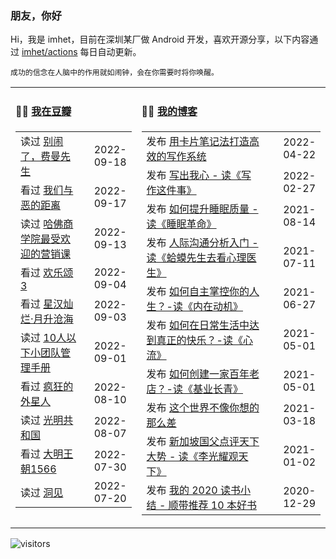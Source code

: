 ### 朋友，你好

Hi，我是 imhet，目前在深圳某厂做 Android 开发，喜欢开源分享，以下内容通过 <a href="https://github.com/imhet/imhet/actions" target="_blank">imhet/actions</a> 每日自动更新。

<!-- juzi starts -->
```
成功的信念在人脑中的作用就如闹钟，会在你需要时将你唤醒。
```
<!-- juzi ends -->


<table width="900px">
<tr>
<td valign="top" width="40%">

#### 🤾‍♂️  <a href="https://www.douban.com/people/heyitao/" target="_blank">我在豆瓣</a>

<!-- douban starts -->
| | |
 |:------------- | -------------: |
| 读过 <a href='https://book.douban.com/subject/1084257/' target='_blank'>别闹了，费曼先生</a> | 2022-09-18 |
| 看过 <a href='http://movie.douban.com/subject/30181230/' target='_blank'>我们与恶的距离</a> | 2022-09-17 |
| 读过 <a href='https://book.douban.com/subject/30224687/' target='_blank'>哈佛商学院最受欢迎的营销课</a> | 2022-09-13 |
| 看过 <a href='http://movie.douban.com/subject/26779426/' target='_blank'>欢乐颂3</a> | 2022-09-04 |
| 看过 <a href='http://movie.douban.com/subject/35452438/' target='_blank'>星汉灿烂·月升沧海</a> | 2022-09-03 |
| 读过 <a href='https://book.douban.com/subject/27019726/' target='_blank'>10人以下小团队管理手册</a> | 2022-09-01 |
| 看过 <a href='http://movie.douban.com/subject/25986662/' target='_blank'>疯狂的外星人</a> | 2022-08-10 |
| 读过 <a href='https://book.douban.com/subject/34978587/' target='_blank'>光明共和国</a> | 2022-08-07 |
| 看过 <a href='http://movie.douban.com/subject/2210001/' target='_blank'>大明王朝1566</a> | 2022-07-30 |
| 读过 <a href='https://book.douban.com/subject/35140470/' target='_blank'>洞见</a> | 2022-07-20 |
<!-- douban ends -->

</td>


<td valign="top" width="60%">

#### 🤹‍♀️ <a href="https://heyitao.com/" target="_blank">我的博客</a>

<!-- blog starts -->
| | |
 |:------------- | -------------: |
| 发布 <a href='http://heyitao.com/post/reading-kpbjxzf' target='_blank'>用卡片笔记法打造高效的写作系统</a> | 2022-04-22 |
| 发布 <a href='http://heyitao.com/post/reading-xiezuozhejianshi' target='_blank'>写出我心 - 读《写作这件事》</a> | 2022-02-27 |
| 发布 <a href='http://heyitao.com/post/reading-smgm' target='_blank'>如何提升睡眠质量 - 读《睡眠革命》</a> | 2021-08-14 |
| 发布 <a href='http://heyitao.com/post/reading-hmxsqkxlys' target='_blank'>人际沟通分析入门 - 读《蛤蟆先生去看心理医生》</a> | 2021-07-11 |
| 发布 <a href='http://heyitao.com/post/reading-neizaidongji' target='_blank'>如何自主掌控你的人生？-读《内在动机》</a> | 2021-06-27 |
| 发布 <a href='http://heyitao.com/post/reading-xinliu' target='_blank'>如何在日常生活中达到真正的快乐？-读《心流》</a> | 2021-05-01 |
| 发布 <a href='http://heyitao.com/post/reading-jiyechangqing' target='_blank'>如何创建一家百年老店？-读《基业长青》</a> | 2021-05-01 |
| 发布 <a href='http://heyitao.com/post/reading-shishi' target='_blank'>这个世界不像你想的那么差</a> | 2021-03-18 |
| 发布 <a href='http://heyitao.com/post/reading-lgygtx' target='_blank'>新加坡国父点评天下大势 - 读《李光耀观天下》</a> | 2021-01-02 |
| 发布 <a href='http://heyitao.com/post/reading-2020' target='_blank'>我的 2020 读书小结 - 顺带推荐 10 本好书</a> | 2020-12-29 |
<!-- blog ends -->

</td>
</tr>


</table>

![visitors](https://visitor-badge.glitch.me/badge?page_id=imhet.imhet)